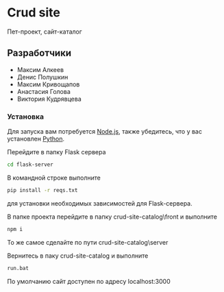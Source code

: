 # Crud site

Пет-проект, сайт-каталог

## Разработчики

  - Максим Алкеев
  - Денис Полушкин
  - Максим Кривощапов
  - Анастасия Голова
  - Виктория Кудрявцева
  

### Установка

Для запуска вам потребуется  [Node.js](https://nodejs.org/), также убедитесь, что у вас установлен [Python](https://www.python.org/downloads/).

Перейдите в папку Flask сервера
```bash
cd flask-server
```

В командной строке выполните
```bash
pip install -r reqs.txt
```
для установки необходимых зависимостей для Flask-сервера.


В папке проекта перейдите в папку crud-site-catalog\front и выполните

```bash
npm i
```
То же самое сделайте по пути crud-site-catalog\server

Вернитесь в паку crud-site-catalog и выполните

```bash
run.bat
```

По умолчанию сайт доступен по адресу localhost:3000